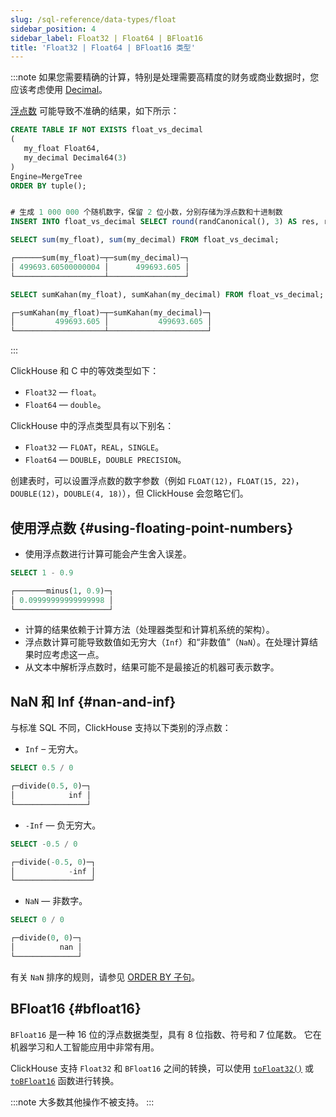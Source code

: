 ```yaml
---
slug: /sql-reference/data-types/float
sidebar_position: 4
sidebar_label: Float32 | Float64 | BFloat16
title: 'Float32 | Float64 | BFloat16 类型'
---
```


:::note
如果您需要精确的计算，特别是处理需要高精度的财务或商业数据时，您应该考虑使用 [Decimal](../data-types/decimal.md)。 

[浮点数](https://en.wikipedia.org/wiki/IEEE_754) 可能导致不准确的结果，如下所示：

```sql
CREATE TABLE IF NOT EXISTS float_vs_decimal
(
   my_float Float64,
   my_decimal Decimal64(3)
)
Engine=MergeTree
ORDER BY tuple();


# 生成 1 000 000 个随机数字，保留 2 位小数，分别存储为浮点数和十进制数
INSERT INTO float_vs_decimal SELECT round(randCanonical(), 3) AS res, res FROM system.numbers LIMIT 1000000;
```
```sql
SELECT sum(my_float), sum(my_decimal) FROM float_vs_decimal;

┌──────sum(my_float)─┬─sum(my_decimal)─┐
│ 499693.60500000004 │      499693.605 │
└────────────────────┴─────────────────┘

SELECT sumKahan(my_float), sumKahan(my_decimal) FROM float_vs_decimal;

┌─sumKahan(my_float)─┬─sumKahan(my_decimal)─┐
│         499693.605 │           499693.605 │
└────────────────────┴──────────────────────┘
```
:::

ClickHouse 和 C 中的等效类型如下：

- `Float32` — `float`。
- `Float64` — `double`。

ClickHouse 中的浮点类型具有以下别名：

- `Float32` — `FLOAT`，`REAL`，`SINGLE`。
- `Float64` — `DOUBLE`，`DOUBLE PRECISION`。

创建表时，可以设置浮点数的数字参数（例如 `FLOAT(12)`，`FLOAT(15, 22)`，`DOUBLE(12)`，`DOUBLE(4, 18)`），但 ClickHouse 会忽略它们。

## 使用浮点数 {#using-floating-point-numbers}

- 使用浮点数进行计算可能会产生舍入误差。

<!-- -->

``` sql
SELECT 1 - 0.9

┌───────minus(1, 0.9)─┐
│ 0.09999999999999998 │
└─────────────────────┘
```

- 计算的结果依赖于计算方法（处理器类型和计算机系统的架构）。
- 浮点数计算可能导致数值如无穷大（`Inf`）和“非数值”（`NaN`）。在处理计算结果时应考虑这一点。
- 从文本中解析浮点数时，结果可能不是最接近的机器可表示数字。

## NaN 和 Inf {#nan-and-inf}

与标准 SQL 不同，ClickHouse 支持以下类别的浮点数：

- `Inf` – 无穷大。

<!-- -->

``` sql
SELECT 0.5 / 0

┌─divide(0.5, 0)─┐
│            inf │
└────────────────┘
```

- `-Inf` — 负无穷大。

<!-- -->

``` sql
SELECT -0.5 / 0

┌─divide(-0.5, 0)─┐
│            -inf │
└─────────────────┘
```

- `NaN` — 非数字。

<!-- -->

``` sql
SELECT 0 / 0

┌─divide(0, 0)─┐
│          nan │
└──────────────┘
```

有关 `NaN` 排序的规则，请参见 [ORDER BY 子句](../../sql-reference/statements/select/order-by.md)。

## BFloat16 {#bfloat16}

`BFloat16` 是一种 16 位的浮点数据类型，具有 8 位指数、符号和 7 位尾数。 
它在机器学习和人工智能应用中非常有用。

ClickHouse 支持 `Float32` 和 `BFloat16` 之间的转换，可以使用 [`toFloat32()`](../functions/type-conversion-functions.md/#tofloat32) 或 [`toBFloat16`](../functions/type-conversion-functions.md/#tobfloat16) 函数进行转换。

:::note
大多数其他操作不被支持。
:::
